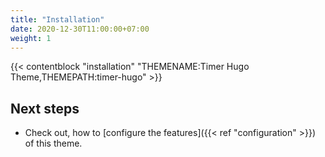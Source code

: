 ```yaml
---
title: "Installation"
date: 2020-12-30T11:00:00+07:00
weight: 1
---
```


{{< contentblock "installation" "THEMENAME:Timer Hugo Theme,THEMEPATH:timer-hugo" >}}

## Next steps

- Check out, how to [configure the features]({{< ref "configuration" >}}) of this theme.


